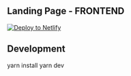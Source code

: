 ## Landing Page - FRONTEND

[![Deploy to Netlify](https://www.netlify.com/img/deploy/button.svg)](https://app.netlify.com/start/deploy?repository=https://github.com/morganpage/lp-frontend)


## Development

yarn install
yarn dev
